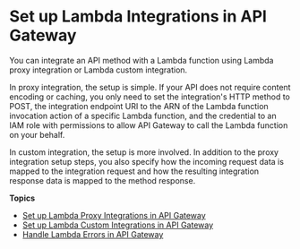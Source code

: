 # Set up Lambda Integrations in API Gateway<a name="set-up-lambda-integrations"></a>

 You can integrate an API method with a Lambda function using Lambda proxy integration or Lambda custom integration\. 

In proxy integration, the setup is simple\. If your API does not require content encoding or caching, you only need to set the integration's HTTP method to POST, the integration endpoint URI to the ARN of the Lambda function invocation action of a specific Lambda function, and the credential to an IAM role with permissions to allow API Gateway to call the Lambda function on your behalf\. 

In custom integration, the setup is more involved\. In addition to the proxy integration setup steps, you also specify how the incoming request data is mapped to the integration request and how the resulting integration response data is mapped to the method response\. 

**Topics**
+ [Set up Lambda Proxy Integrations in API Gateway](set-up-lambda-proxy-integrations.md)
+ [Set up Lambda Custom Integrations in API Gateway](set-up-lambda-custom-integrations.md)
+ [Handle Lambda Errors in API Gateway](handle-errors-in-lambda-integration.md)